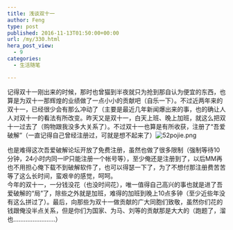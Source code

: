 ```yaml
---
title: 浅谈双十一
author: Feng
type: post
published: 2016-11-13T01:50:00+00:00
url: /my/330.html
hera_post_view:
  - 9
categories:
  - 生活随笔

---
```

记得双十一刚出来的时候，那时也曾猫到半夜就只为抢到那自认为便宜的东西，也算是为双十一那辉煌的业绩做了一点小小的贡献吧（自乐一下）。不过近两年来的双十一，已经很少会有那么冲动了（主要是最近几年新闻爆出来的事，也的确让人人对双十一的看法有所改变。昨天又是双十一，白天上班、晚上加班，就这么把双十一过去了（购物跟我没多大关系了）。不过双十一也算是有所收获，注册了“吾爱破解”（一直记得自己曾经注册过，可就是想不起来了）<img decoding="async" src="https://cdn.uu126.cn/usr/uploads/2016/11/2555120715.png" alt="52pojie.png" title="52pojie.png" />

也是难得这次吾爱破解论坛开放了免费注册，虽然也做了很多限制（强制等待10分钟，24小时内同一IP只能注册一个帐号等），至少俺还是注册到了，以后MM再也不用担心俺下载不到破解软件了，也可以得瑟一下了，为了不想付那注册费苦苦等了这么长时间，蛮艰辛的感觉，呵呵。  
今年的双十一，一分钱没花（也没时间花），唯一值得自己高兴的事也就是进了吾爱破解的“局”了，除些之外就是加班，难得的加班到晚上10点多钟（至少近些年没有这么拼过了）。最后，向那些为双十一做贡献的广大同胞们致敬，虽然你们花的钱跟俺没半点关系，但是你们为国家、为马、刘等的贡献那是大大的（跑题了，溜也……………………）